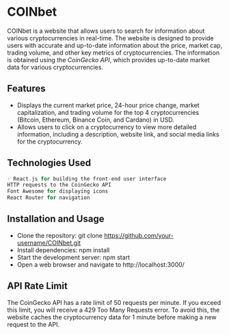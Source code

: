 # COINbet

COINbet is a website that allows users to search for information about various cryptocurrencies in real-time. The website is designed to provide users with accurate and up-to-date information about the price, market cap, trading volume, and other key metrics of cryptocurrencies. The information is obtained using the _CoinGecko API_, which provides up-to-date market data for various cryptocurrencies.

## Features

- Displays the current market price, 24-hour price change, market capitalization, and trading volume for the top 4 cryptocurrencies (Bitcoin, Ethereum, Binance Coin, and Cardano) in USD.
- Allows users to click on a cryptocurrency to view more detailed information, including a description, website link, and social media links for the cryptocurrency.

## Technologies Used

```H
- React.js for building the front-end user interface
HTTP requests to the CoinGecko API
Font Awesome for displaying icons
React Router for navigation
```

## Installation and Usage

- Clone the repository: git clone https://github.com/your-username/COINbet.git
- Install dependencies: npm install
- Start the development server: npm start
- Open a web browser and navigate to http://localhost:3000/

## API Rate Limit

The CoinGecko API has a rate limit of 50 requests per minute. If you exceed this limit, you will receive a 429 Too Many Requests error. To avoid this, the website caches the cryptocurrency data for 1 minute before making a new request to the API.
